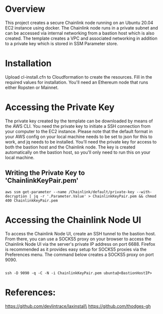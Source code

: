 
# Overview

This project creates a secure Chainlink node running on an Ubuntu 20.04 EC2 instance using docker. The Chainlink node runs in a private subnet and can be accessed via internal networking from a bastion host which is also created. The template creates a VPC and associated networking in addition to a private key which is stored in SSM Parameter store.

# Installation

Upload cl-install.cfn to Cloudformation to create the resources. Fill in the required values for installation. You'll need an Ethereum node that runs either Ropsten or Mainnet.

# Accessing the Private Key

The private key created by the template can be downloaded by means of the AWS CLI. You need the private key to initiate a SSH connection from your computer to the EC2 instance. Please note that the default format in your AWS config on your local machine needs to be set to json for this to work, and jq needs to be installed. You'll need the private key for access to both the bastion host and the Chainlink node. The key is created automatically on the bastion host, so you'll only need to run this on your local machine.

## Writing the Private Key to 'ChainlinkKeyPair.pem'

```
aws ssm get-parameter --name /Chainlink/default/private-key --with-decryption | jq -r '.Parameter.Value' > ChainlinkKeyPair.pem && chmod 400 ChainlinkKeyPair.pem
```
# Accessing the Chainlink Node UI

To access the Chainlink Node UI, create an SSH tunnel to the bastion host. From there, you can use a SOCKS5 proxy on your browser to access the Chainlink Node UI via the server's private IP address on port 6688. Firefox is recommended as it provides easy setup for SOCKS5 proxies via the Preferences menu. The command below creates a SOCKS5 proxy on port 9090.

```

ssh -D 9090 -q -C -N -i ChainlinkKeyPair.pem ubuntu@<BastionHostIP>

```
# References:  
  
https://github.com/devlintrace/laxinstall\
https://github.com/thodges-gh  
